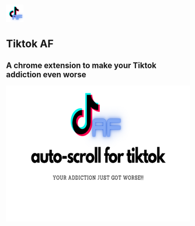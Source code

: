 ![TiktokAF Logo](content/img/AF48.png)

# Tiktok AF

## A chrome extension to make your Tiktok addiction even worse

![Slogan](content/img/auto-scroll%20for%20tiktok%20920x680.png)
